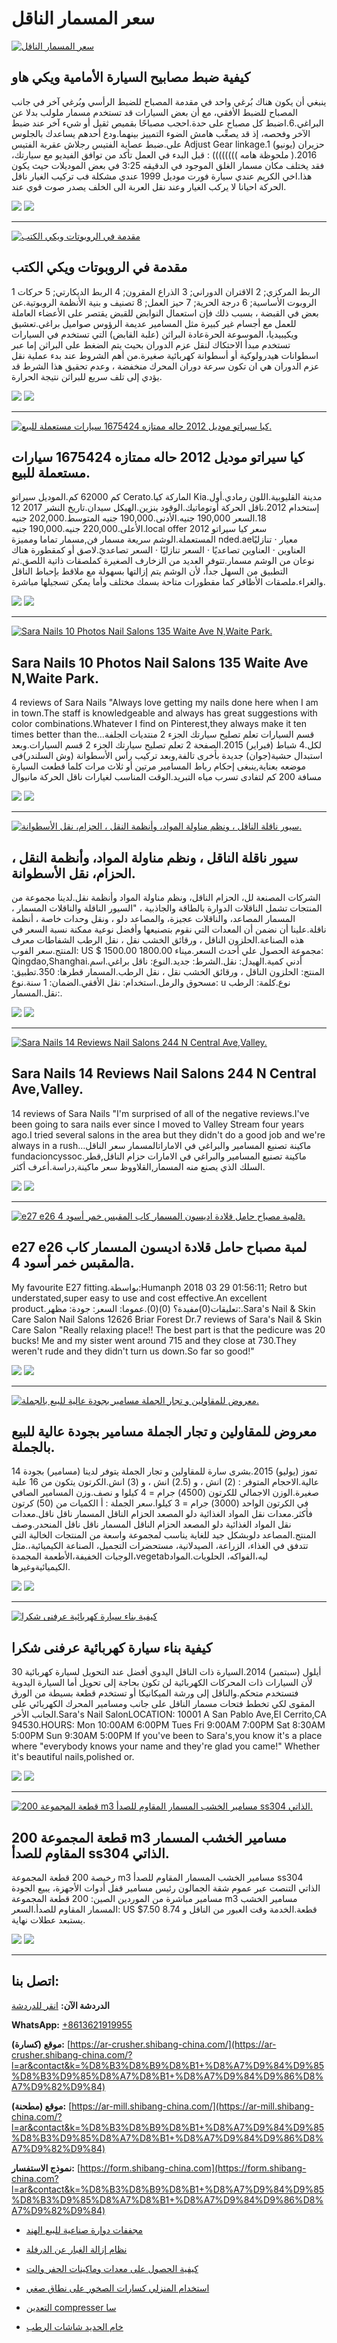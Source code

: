 # سعر المسمار الناقل

<a href="https://swt.shibang-china.com/?l=ar&img&k=%D8%B3%D8%B9%D8%B1+%D8%A7%D9%84%D9%85%D8%B3%D9%85%D8%A7%D8%B1+%D8%A7%D9%84%D9%86%D8%A7%D9%82%D9%84" target="_blank">![سعر المسمار الناقل](http://static.shibang-china.com/all-800x300/1465.jpg)</a>

## كيفية ضبط مصابيح السيارة الأمامية ويكي هاو
ينبغي أن يكون هناك بُرغي واحد في مقدمة المصباح للضبط الرأسي وبُرغي آخر في جانب المصباح للضبط الأفقي، مع أن بعض السيارات قد تستخدم مسمار ملولب بدلا عن البراغي.6.اضبط كل مصباح على حدة.احجب مصباحًا بقميص ثقيل أو شيء آخر عند ضبط الآخر وفحصه، إذ قد يصعِّب هامش الضوء التمييز بينهما.ودع أحدهم يساعدك بالجلوس على.ضبط عصاية الفتيس رجلاش عقربة الفتيس Adjust Gear linkage.1 حزيران (يونيو) 2016.( ملحوظة هامه )))))))) : قبل البدء في العمل تأكد من توافق الفيديو مع سيارتك، فقد يختلف مكان مسمار الغلق الموجود في الدقيقه 3:25 في بعض الموديلات حيث يكون هذا.اخي الكريم عندي سيارة فورت موديل 1999 عندي مشكلة فب تركيب الغيار ناقل الحركة احيانا لا يركب الغيار وعند نقل العربة الى الخلف يصدر صوت قوي عند.


<a href="https://whatsapp.shibangsoft.com/WhatsApp.php" target="_blank" title="WhatsApp">![](http://static.shibang-china.com/icon/whatsapp.png)</a> <a href="https://swt.shibang-china.com/?l=ar&icon&k=%D8%B3%D8%B9%D8%B1+%D8%A7%D9%84%D9%85%D8%B3%D9%85%D8%A7%D8%B1+%D8%A7%D9%84%D9%86%D8%A7%D9%82%D9%84" target="_blank">![](http://static.shibang-china.com/icon/chat-ar.png)</a>

---

<a href="https://swt.shibang-china.com/?l=ar&img&k=%D8%B3%D8%B9%D8%B1+%D8%A7%D9%84%D9%85%D8%B3%D9%85%D8%A7%D8%B1+%D8%A7%D9%84%D9%86%D8%A7%D9%82%D9%84" target="_blank">![مقدمة في الروبوتات ويكي الكتب](http://static.shibang-china.com/all-800x300/635.jpg)</a>

## مقدمة في الروبوتات ويكي الكتب
1 الربط المركزي; 2 الاقتران الدوراني; 3 الذراع المقرون; 4 الربط الديكارتي; 5 حركات الروبوت الأساسية; 6 درجة الحرية; 7 حيز العمل; 8 تصنيف و بنية الأنظمة الروبوتية.عن بعض في القبضة ، بسبب ذلك فإن استعمال النوابض للقبض يقتصر على الأعضاء العاملة للعمل مع أجسام غير كبيرة مثل المسامير عديمة الرؤوس صواميل براغي.تعشيق ويكيبيديا، الموسوعة الحرةعادة البراثن (علبة القابض) التي تستخدم في السيارات تستخدم مبدأ الاحتكاك لنقل عزم الدوران بحيث يتم الضغط على البراثن إما عبر اسطوانات هيدرولوكية أو أسطوانة كهربائية صغيرة.من أهم الشروط عند بدء عملية نقل عزم الدوران هي ان تكون سرعة دوران المحرك منخفضة ، وعدم تحقيق هذا الشرط قد يؤدي إلى تلف سريع للبراثن نتيجة الحرارة.


<a href="https://whatsapp.shibangsoft.com/WhatsApp.php" target="_blank" title="WhatsApp">![](http://static.shibang-china.com/icon/whatsapp.png)</a> <a href="https://swt.shibang-china.com/?l=ar&icon&k=%D8%B3%D8%B9%D8%B1+%D8%A7%D9%84%D9%85%D8%B3%D9%85%D8%A7%D8%B1+%D8%A7%D9%84%D9%86%D8%A7%D9%82%D9%84" target="_blank">![](http://static.shibang-china.com/icon/chat-ar.png)</a>

---

<a href="https://swt.shibang-china.com/?l=ar&img&k=%D8%B3%D8%B9%D8%B1+%D8%A7%D9%84%D9%85%D8%B3%D9%85%D8%A7%D8%B1+%D8%A7%D9%84%D9%86%D8%A7%D9%82%D9%84" target="_blank">![كيا سيراتو موديل 2012 حاله ممتازه 1675424 سيارات مستعملة للبيع.](http://static.shibang-china.com/all-800x300/1229.jpg)</a>

## كيا سيراتو موديل 2012 حاله ممتازه 1675424 سيارات مستعملة للبيع.
كم 62000 كم.الموديل سيراتو Cerato.الماركة كيا Kia.مدينة القليوبية.اللون رمادي.أول إستخدام 2012.ناقل الحركة أوتوماتيك.الوقود بنزين.الهيكل سيدان.تاريخ النشر 2017 12 18.السعر 190,000 جنيه.الأدنى.190,000 جنيه المتوسط.202,000 جنيه الأعلى.220,000 جنيه.190,000 جنيه.local offer سعر كيا سيراتو 2012 المستعملة.الوشم سريعة مسمار فن,مسمار تماما ومميزة nded.aeمعيار &middot; تنازليًا العناوين &middot; العناوين تصاعديًا &middot; السعر تنازليًا &middot; السعر تصاعديً.لاصق أو كمقطورة هناك نوعان من الوشم مسمار.تتوفر العديد من الزخارف الصغيرة كملصقات ذاتية اللصق.ثم التطبيق من السهل جداً، لأن الوشم يتم إزالتها بسهولة مع ملاقط بإحباط الناقل والغراء.ملصقات الأظافر كما مقطورات متاحة بسمك مختلف وأما يمكن تسجيلها مباشرة.


<a href="https://whatsapp.shibangsoft.com/WhatsApp.php" target="_blank" title="WhatsApp">![](http://static.shibang-china.com/icon/whatsapp.png)</a> <a href="https://swt.shibang-china.com/?l=ar&icon&k=%D8%B3%D8%B9%D8%B1+%D8%A7%D9%84%D9%85%D8%B3%D9%85%D8%A7%D8%B1+%D8%A7%D9%84%D9%86%D8%A7%D9%82%D9%84" target="_blank">![](http://static.shibang-china.com/icon/chat-ar.png)</a>

---

<a href="https://swt.shibang-china.com/?l=ar&img&k=%D8%B3%D8%B9%D8%B1+%D8%A7%D9%84%D9%85%D8%B3%D9%85%D8%A7%D8%B1+%D8%A7%D9%84%D9%86%D8%A7%D9%82%D9%84" target="_blank">![Sara Nails 10 Photos Nail Salons 135 Waite Ave N,Waite Park.](http://static.shibang-china.com/all-800x300/743.jpg)</a>

## Sara Nails 10 Photos Nail Salons 135 Waite Ave N,Waite Park.
4 reviews of Sara Nails &quot;Always love getting my nails done here when I am in town.The staff is knowledgeable and always has great suggestions with color combinations.Whatever I find on Pinterest,they always make it ten times better than the…قسم السيارات تعلم تصليح سيارتك الجزء 2 منتديات الجلفة لكل.4 شباط (فبراير) 2015.الصفحة 2 تعلم تصليح سيارتك الجزء 2 قسم السيارات.وبعد استبدال حشية(جوان) جديدة بأخرى تالفة,وبعد تركيب رأس الأسطوانة (وش السلندر)فى موضعه بعناية,ينبغى إحكام رباط المسامير مرتين أو ثلاث مرات كلما قطعت السيارة مسافة 200 كم لتفادى تسرب مياه التبريد.الوقت المناسب لغيارات ناقل الحركة مانيوال


<a href="https://whatsapp.shibangsoft.com/WhatsApp.php" target="_blank" title="WhatsApp">![](http://static.shibang-china.com/icon/whatsapp.png)</a> <a href="https://swt.shibang-china.com/?l=ar&icon&k=%D8%B3%D8%B9%D8%B1+%D8%A7%D9%84%D9%85%D8%B3%D9%85%D8%A7%D8%B1+%D8%A7%D9%84%D9%86%D8%A7%D9%82%D9%84" target="_blank">![](http://static.shibang-china.com/icon/chat-ar.png)</a>

---

<a href="https://swt.shibang-china.com/?l=ar&img&k=%D8%B3%D8%B9%D8%B1+%D8%A7%D9%84%D9%85%D8%B3%D9%85%D8%A7%D8%B1+%D8%A7%D9%84%D9%86%D8%A7%D9%82%D9%84" target="_blank">![سيور ناقلة الناقل ، ونظم مناولة المواد، وأنظمة النقل ، الحزام، نقل الأسطوانة.](http://static.shibang-china.com/all-800x300/712.jpg)</a>

## سيور ناقلة الناقل ، ونظم مناولة المواد، وأنظمة النقل ، الحزام، نقل الأسطوانة.
الشركات المصنعة لل، الحزام الناقل، ونظم مناولة المواد وأنظمة نقل.لدينا مجموعة من المنتجات تشمل الناقلات الدوارة بالطاقة والجاذبية ، &quot;السيور الناقلة والناقلات المسمار ، المسمار المصاعد، والناقلات عجيزة، والمصاعد دلو ، ونقل وحدات خاصة ، أنظمة ناقلة.علينا أن نضمن أن المعدات التي نقوم بتصنيعها وأفضل نوعية ممكنة نسبة السعر في هذه الصناعة.الحلزون الناقل ، ورقائق الخشب نقل ، نقل الرطب الشفاطات معرف المنتج.سعر الفوب: US $ 1500.00 1800.00 مجموعة الحصول علي أحدث السعر.ميناء: Qingdao,Shanghai.أدني كمية.الهيدل: نقل.الشرط: جديد.النوع: ناقل براغي.اسم المنتج: الحلزون الناقل ، ورقائق الخشب نقل ، نقل الرطب.المسمار قطرها: 350.تطبيق: مسحوق والرمل.استخدام: نقل الأفقي.الضمان: 1 سنة.نوع: u نوع.كلمة: الرطب نقل.المسمار:.


<a href="https://whatsapp.shibangsoft.com/WhatsApp.php" target="_blank" title="WhatsApp">![](http://static.shibang-china.com/icon/whatsapp.png)</a> <a href="https://swt.shibang-china.com/?l=ar&icon&k=%D8%B3%D8%B9%D8%B1+%D8%A7%D9%84%D9%85%D8%B3%D9%85%D8%A7%D8%B1+%D8%A7%D9%84%D9%86%D8%A7%D9%82%D9%84" target="_blank">![](http://static.shibang-china.com/icon/chat-ar.png)</a>

---

<a href="https://swt.shibang-china.com/?l=ar&img&k=%D8%B3%D8%B9%D8%B1+%D8%A7%D9%84%D9%85%D8%B3%D9%85%D8%A7%D8%B1+%D8%A7%D9%84%D9%86%D8%A7%D9%82%D9%84" target="_blank">![Sara Nails 14 Reviews Nail Salons 244 N Central Ave,Valley.](http://static.shibang-china.com/all-800x300/872.jpg)</a>

## Sara Nails 14 Reviews Nail Salons 244 N Central Ave,Valley.
14 reviews of Sara Nails &quot;I&#39;m surprised of all of the negative reviews.I&#39;ve been going to sara nails ever since I moved to Valley Stream four years ago.I tried several salons in the area but they didn&#39;t do a good job and we&#39;re always in a rush…ماكينة تصنيع المسامير والبراغي في الاماراتالمسمار سعر الناقل fundacioncyssoc.ماكينة تصنيع المسامير والبراغي في الامارات حزام الناقل,قطر السلك الذي يصنع منه المسمار,القلاووظ سعر ماكينة,دراسة.أعرف أكثر.


<a href="https://whatsapp.shibangsoft.com/WhatsApp.php" target="_blank" title="WhatsApp">![](http://static.shibang-china.com/icon/whatsapp.png)</a> <a href="https://swt.shibang-china.com/?l=ar&icon&k=%D8%B3%D8%B9%D8%B1+%D8%A7%D9%84%D9%85%D8%B3%D9%85%D8%A7%D8%B1+%D8%A7%D9%84%D9%86%D8%A7%D9%82%D9%84" target="_blank">![](http://static.shibang-china.com/icon/chat-ar.png)</a>

---

<a href="https://swt.shibang-china.com/?l=ar&img&k=%D8%B3%D8%B9%D8%B1+%D8%A7%D9%84%D9%85%D8%B3%D9%85%D8%A7%D8%B1+%D8%A7%D9%84%D9%86%D8%A7%D9%82%D9%84" target="_blank">![e27 e26 لمبة مصباح حامل قلادة اديسون المسمار كاب المقبس خمر أسود 4a.](http://static.shibang-china.com/all-800x300/419.jpg)</a>

## e27 e26 لمبة مصباح حامل قلادة اديسون المسمار كاب المقبس خمر أسود 4a.
My favourite E27 fitting.بواسطة:Humanph 2018 03 29 01:56:11; Retro but understated,super easy to use and cost effective.An excellent product.تعليقات(0)مفيدة؟ (0)(0).عموما: السعر: جودة: مظهر:.Sara&#39;s Nail &amp; Skin Care Salon Nail Salons 12626 Briar Forest Dr.7 reviews of Sara&#39;s Nail &amp; Skin Care Salon &quot;Really relaxing place!! The best part is that the pedicure was 20 bucks! Me and my sister went around 715 and they close at 730.They weren&#39;t rude and they didn&#39;t turn us down.So far so good!&quot;


<a href="https://whatsapp.shibangsoft.com/WhatsApp.php" target="_blank" title="WhatsApp">![](http://static.shibang-china.com/icon/whatsapp.png)</a> <a href="https://swt.shibang-china.com/?l=ar&icon&k=%D8%B3%D8%B9%D8%B1+%D8%A7%D9%84%D9%85%D8%B3%D9%85%D8%A7%D8%B1+%D8%A7%D9%84%D9%86%D8%A7%D9%82%D9%84" target="_blank">![](http://static.shibang-china.com/icon/chat-ar.png)</a>

---

<a href="https://swt.shibang-china.com/?l=ar&img&k=%D8%B3%D8%B9%D8%B1+%D8%A7%D9%84%D9%85%D8%B3%D9%85%D8%A7%D8%B1+%D8%A7%D9%84%D9%86%D8%A7%D9%82%D9%84" target="_blank">![معروض للمقاولين و تجار الجملة مسامير بجودة عالية للبيع بالجملة.](http://static.shibang-china.com/all-800x300/915.jpg)</a>

## معروض للمقاولين و تجار الجملة مسامير بجودة عالية للبيع بالجملة.
14 تموز (يوليو) 2015.بشرى سارة للمقاولين و تجار الجملة يتوفر لدينا (مسامير) بجودة عالية.الاحجام المتوفر : (2) انش ، و (2.5) انش ، و (3) انش.الكرتون يتكون من 16 علبة صغيرة.الوزن الاجمالي للكرتون (4500) جرام = 4 كيلوا و نصف.وزن المسامير الصافي في الكرتون الواحد (3000) جرام = 3 كيلوا.سعر الجملة : أ الكميات من (50) كرتون فأكثر.معدات نقل المواد الغذائية دلو المصعد الحزام الناقل المسمار ناقل ناقل.معدات نقل المواد الغذائية دلو المصعد الحزام الناقل المسمار ناقل ناقل المنحدر.وصف المنتج.المصاعد دلوبشكل جيد للغاية يناسب لمجموعة واسعة من المنتجات الخالية التي تتدفق في الغذاء، الزراعة، الصيدلانية، مستحضرات التجميل، الصناعة الكيميائية،.مثل الوجبات الخفيفة،الأطعمة المجمدة،vegetabليه،الفواكه، الحلويات.المواد الكيميائيةوغيرها.


<a href="https://whatsapp.shibangsoft.com/WhatsApp.php" target="_blank" title="WhatsApp">![](http://static.shibang-china.com/icon/whatsapp.png)</a> <a href="https://swt.shibang-china.com/?l=ar&icon&k=%D8%B3%D8%B9%D8%B1+%D8%A7%D9%84%D9%85%D8%B3%D9%85%D8%A7%D8%B1+%D8%A7%D9%84%D9%86%D8%A7%D9%82%D9%84" target="_blank">![](http://static.shibang-china.com/icon/chat-ar.png)</a>

---

<a href="https://swt.shibang-china.com/?l=ar&img&k=%D8%B3%D8%B9%D8%B1+%D8%A7%D9%84%D9%85%D8%B3%D9%85%D8%A7%D8%B1+%D8%A7%D9%84%D9%86%D8%A7%D9%82%D9%84" target="_blank">![كيفية بناء سيارة كهربائية عرفنى شكرا](http://static.shibang-china.com/all-800x300/1016.jpg)</a>

## كيفية بناء سيارة كهربائية عرفنى شكرا
30 أيلول (سبتمبر) 2014.السيارة ذات الناقل اليدوي أفضل عند التحويل لسيارة كهربائية لأن السيارات ذات المحركات الكهربائية لن تكون بحاجة إلى تحويل أما السيارة اليدوية فتستخدم متحكم.والناقل إلى ورشة الميكانيكا أو تستخدم قطعة بسيطة من الورق المقوى لكي تخطط فتحات مسمار الناقل على جانب ومسامير المحرك الكهربائي على الجانب الأخر.Sara&#39;s Nail SalonLOCATION: 10001 A San Pablo Ave,El Cerrito,CA 94530.HOURS: Mon 10:00AM 6:00PM Tues Fri 9:00AM 7:00PM Sat 8:30AM 5:00PM Sun 9:30AM 5:00PM If you&#39;ve been to Sara&#39;s,you know it&#39;s a place where &quot;everybody knows your name and they&#39;re glad you came!&quot; Whether it&#39;s beautiful nails,polished or.


<a href="https://whatsapp.shibangsoft.com/WhatsApp.php" target="_blank" title="WhatsApp">![](http://static.shibang-china.com/icon/whatsapp.png)</a> <a href="https://swt.shibang-china.com/?l=ar&icon&k=%D8%B3%D8%B9%D8%B1+%D8%A7%D9%84%D9%85%D8%B3%D9%85%D8%A7%D8%B1+%D8%A7%D9%84%D9%86%D8%A7%D9%82%D9%84" target="_blank">![](http://static.shibang-china.com/icon/chat-ar.png)</a>

---

<a href="https://swt.shibang-china.com/?l=ar&img&k=%D8%B3%D8%B9%D8%B1+%D8%A7%D9%84%D9%85%D8%B3%D9%85%D8%A7%D8%B1+%D8%A7%D9%84%D9%86%D8%A7%D9%82%D9%84" target="_blank">![200 قطعة المجموعة m3 مسامير الخشب المسمار المقاوم للصدأ ss304 الذاتي.](http://static.shibang-china.com/all-800x300/1491.jpg)</a>

## 200 قطعة المجموعة m3 مسامير الخشب المسمار المقاوم للصدأ ss304 الذاتي.
رخيصة 200 قطعة المجموعة m3 مسامير الخشب المسمار المقاوم للصدأ ss304 الذاتي التنصت عبر عموم شقة الجمالون رئيس مسامير قفل أدوات الأجهزة، يبيع الجودة مسامير مباشرة من الموردين الصين: 200 قطعة المجموعة m3 مسامير الخشب المسمار المقاوم للصدأ.السعر: US $7.50 8.74 قطعة.الخدمة وقت العبور من الناقل و يستبعد عطلات نهاية.

<a href="https://whatsapp.shibangsoft.com/WhatsApp.php" target="_blank" title="WhatsApp">![](http://static.shibang-china.com/icon/whatsapp.png)</a> <a href="https://swt.shibang-china.com/?l=ar&icon&k=%D8%B3%D8%B9%D8%B1+%D8%A7%D9%84%D9%85%D8%B3%D9%85%D8%A7%D8%B1+%D8%A7%D9%84%D9%86%D8%A7%D9%82%D9%84" target="_blank">![](http://static.shibang-china.com/icon/chat-ar.png)</a>

---
## اتصل بنا:

**الدردشة الآن:** [انقر للدردشة](https://swt.shibang-china.com?l=ar&contact&k=%D8%B3%D8%B9%D8%B1+%D8%A7%D9%84%D9%85%D8%B3%D9%85%D8%A7%D8%B1+%D8%A7%D9%84%D9%86%D8%A7%D9%82%D9%84)

**WhatsApp:**  [+8613621919955](https://whatsapp.shibangsoft.com/WhatsApp.php)

**موقع (كسارة):** [https://ar-crusher.shibang-china.com/](https://ar-crusher.shibang-china.com/?l=ar&contact&k=%D8%B3%D8%B9%D8%B1+%D8%A7%D9%84%D9%85%D8%B3%D9%85%D8%A7%D8%B1+%D8%A7%D9%84%D9%86%D8%A7%D9%82%D9%84)

**موقع (مطحنة):** [https://ar-mill.shibang-china.com/](https://ar-mill.shibang-china.com/?l=ar&contact&k=%D8%B3%D8%B9%D8%B1+%D8%A7%D9%84%D9%85%D8%B3%D9%85%D8%A7%D8%B1+%D8%A7%D9%84%D9%86%D8%A7%D9%82%D9%84)

**نموذج الاستفسار:** [https://form.shibang-china.com](https://form.shibang-china.com?l=ar&contact&k=%D8%B3%D8%B9%D8%B1+%D8%A7%D9%84%D9%85%D8%B3%D9%85%D8%A7%D8%B1+%D8%A7%D9%84%D9%86%D8%A7%D9%82%D9%84)

* [مجففات دوارة صناعية للبيع الهند](../26/%D9%85%D8%AC%D9%81%D9%81%D8%A7%D8%AA%20%D8%AF%D9%88%D8%A7%D8%B1%D8%A9%20%D8%B5%D9%86%D8%A7%D8%B9%D9%8A%D8%A9%20%D9%84%D9%84%D8%A8%D9%8A%D8%B9%20%D8%A7%D9%84%D9%87%D9%86%D8%AF.md)

* [نظام إزالة الغبار عن الدرفلة](../27/%D9%86%D8%B8%D8%A7%D9%85%20%D8%A5%D8%B2%D8%A7%D9%84%D8%A9%20%D8%A7%D9%84%D8%BA%D8%A8%D8%A7%D8%B1%20%D8%B9%D9%86%20%D8%A7%D9%84%D8%AF%D8%B1%D9%81%D9%84%D8%A9.md)

* [كيفية الحصول على معدات وماكينات الحفر والت](../27/%D9%83%D9%8A%D9%81%D9%8A%D8%A9%20%D8%A7%D9%84%D8%AD%D8%B5%D9%88%D9%84%20%D8%B9%D9%84%D9%89%20%D9%85%D8%B9%D8%AF%D8%A7%D8%AA%20%D9%88%D9%85%D8%A7%D9%83%D9%8A%D9%86%D8%A7%D8%AA%20%D8%A7%D9%84%D8%AD%D9%81%D8%B1%20%D9%88%D8%A7%D9%84%D8%AA.md)

* [استخدام المنزلي كسارات الصخور على نطاق صغي](../26/%D8%A7%D8%B3%D8%AA%D8%AE%D8%AF%D8%A7%D9%85%20%D8%A7%D9%84%D9%85%D9%86%D8%B2%D9%84%D9%8A%20%D9%83%D8%B3%D8%A7%D8%B1%D8%A7%D8%AA%20%D8%A7%D9%84%D8%B5%D8%AE%D9%88%D8%B1%20%D8%B9%D9%84%D9%89%20%D9%86%D8%B7%D8%A7%D9%82%20%D8%B5%D8%BA%D9%8A.md)

* [التعدين compresser سا](../26/%D8%A7%D9%84%D8%AA%D8%B9%D8%AF%D9%8A%D9%86%20compresser%20%D8%B3%D8%A7.md)

* [خام الحديد شاشات الرطب](../30/%D8%AE%D8%A7%D9%85%20%D8%A7%D9%84%D8%AD%D8%AF%D9%8A%D8%AF%20%D8%B4%D8%A7%D8%B4%D8%A7%D8%AA%20%D8%A7%D9%84%D8%B1%D8%B7%D8%A8.md)